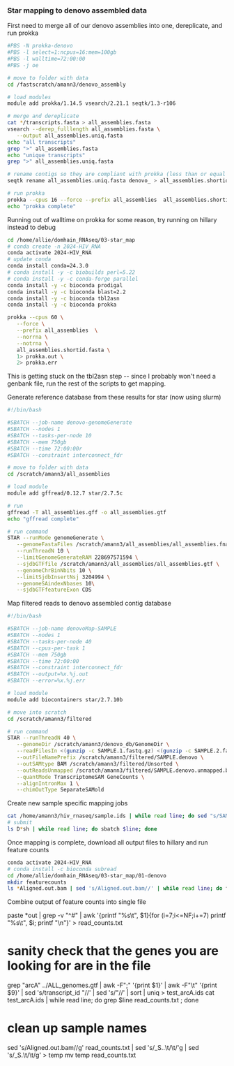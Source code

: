 ### Star mapping to denovo assembled data

First need to merge all of our denovo assemblies into one, dereplicate, and run prokka

```bash
#PBS -N prokka-denovo
#PBS -l select=1:ncpus=16:mem=100gb
#PBS -l walltime=72:00:00
#PBS -j oe

# move to folder with data
cd /fastscratch/amann3/denovo_assembly

# load modules
module add prokka/1.14.5 vsearch/2.21.1 seqtk/1.3-r106

# merge and dereplicate
cat */transcripts.fasta > all_assemblies.fasta
vsearch --derep_fulllength all_assemblies.fasta \
   --output all_assemblies.uniq.fasta
echo "all transcripts"
grep ">" all_assemblies.fasta
echo "unique transcripts"
grep ">" all_assemblies.uniq.fasta

# rename contigs so they are compliant with prokka (less than or equal to 37 characters long)
seqtk rename all_assemblies.uniq.fasta denovo_ > all_assemblies.shortid.fasta

# run prokka
prokka --cpus 16 --force --prefix all_assemblies  all_assemblies.shortid.fasta
echo "prokka complete"
```

Running out of walltime on prokka for some reason, try running on hillary instead to debug

```bash
cd /home/allie/domhain_RNAseq/03-star_map
# conda create -n 2024-HIV_RNA
conda activate 2024-HIV_RNA
# update conda
conda install conda=24.3.0
# conda install -y -c biobuilds perl=5.22
# conda install -y -c conda-forge parallel
conda install -y -c bioconda prodigal 
conda install -y -c bioconda blast=2.2
conda install -y -c bioconda tbl2asn
conda install -y -c bioconda prokka

prokka --cpus 60 \
   --force \
   --prefix all_assemblies  \
   --norrna \
   --notrna \
   all_assemblies.shortid.fasta \
   1> prokka.out \
   2> prokka.err
```

This is getting stuck on the tbl2asn step -- since I probably won't need a genbank file, run the rest of the scripts to get mapping.

Generate reference database from these results for star (now using slurm)

```bash
#!/bin/bash

#SBATCH --job-name denovo-genomeGenerate
#SBATCH --nodes 1
#SBATCH --tasks-per-node 10
#SBATCH --mem 750gb
#SBATCH --time 72:00:00r
#SBATCH --constraint interconnect_fdr

# move to folder with data
cd /scratch/amann3/all_assemblies

# load module
module add gffread/0.12.7 star/2.7.5c

# run
gffread -T all_assemblies.gff -o all_assemblies.gtf
echo "gffread complete"

# run command
STAR --runMode genomeGenerate \
   --genomeFastaFiles /scratch/amann3/all_assemblies/all_assemblies.fna  \
   --runThreadN 10 \
   --limitGenomeGenerateRAM 228697571594 \
   --sjdbGTFfile /scratch/amann3/all_assemblies/all_assemblies.gtf \
   --genomeChrBinNbits 10 \
   --limitSjdbInsertNsj 3204994 \
   --genomeSAindexNbases 10\
   --sjdbGTFfeatureExon CDS
```

Map filtered reads to denovo assembled contig database

```bash
#!/bin/bash

#SBATCH --job-name denovoMap-SAMPLE
#SBATCH --nodes 1
#SBATCH --tasks-per-node 40
#SBATCH --cpus-per-task 1
#SBATCH --mem 750gb
#SBATCH --time 72:00:00
#SBATCH --constraint interconnect_fdr
#SBATCH --output=%x.%j.out
#SBATCH --error=%x.%j.err

# load module
module add biocontainers star/2.7.10b

# move into scratch
cd /scratch/amann3/filtered

# run command
STAR --runThreadN 40 \
   --genomeDir /scratch/amann3/denovo_db/GenomeDir \
   --readFilesIn <(gunzip -c SAMPLE.1.fastq.gz) <(gunzip -c SAMPLE.2.fastq.gz) \
   --outFileNamePrefix /scratch/amann3/filtered/SAMPLE.denovo \
   --outSAMtype BAM /scratch/amann3/filtered/Unsorted \
   --outReadsUnmapped /scratch/amann3/filtered/SAMPLE.denovo.unmapped.bam \
   --quantMode TranscriptomeSAM GeneCounts \
   --alignIntronMax 1 \
   --chimOutType SeparateSAMold
```

Create new sample specific mapping jobs

```bash
cat /home/amann3/hiv_rnaseq/sample.ids | while read line; do sed "s/SAMPLE/$line/g" example.sh > $line.sh ; done
# submit
ls D*sh | while read line; do sbatch $line; done
```

Once mapping is complete, download all output files to hillary and run feature counts



```bash
conda activate 2024-HIV_RNA
# conda install -c bioconda subread
cd /home/allie/domhain_RNAseq/03-star_map/01-denovo
mkdir featurecounts
ls *Aligned.out.bam | sed 's/Aligned.out.bam//' | while read line; do featureCounts -f -p -C -B -M -a ../homd_db/ALL_genomes.gtf -o featurecounts/$line.out -T 60 $line\Aligned.out.bam -t CDS -g transcript_id; done
```

Combine output of feature counts into single file






paste *out | grep -v "^#" | awk '{printf "%s\t", $1}{for (i=7;i<=NF;i+=7) printf "%s\t", $i; printf "\n"}' > read_counts.txt
# sanity check that the genes you are looking for are in the file
grep "arcA" ../ALL_genomes.gtf | awk -F";" '{print $1}' | awk -F"\t" '{print $9}' | sed 's/transcript_id "//' | sed 's/"//' | sort | uniq > test_arcA.ids
cat test_arcA.ids | while read line; do grep $line read_counts.txt ; done
# clean up sample names
sed 's/Aligned.out.bam//g' read_counts.txt | sed 's/_S..\t/\t/'g | sed 's/_S.\t/\t/g' > temp
mv temp read_counts.txt










